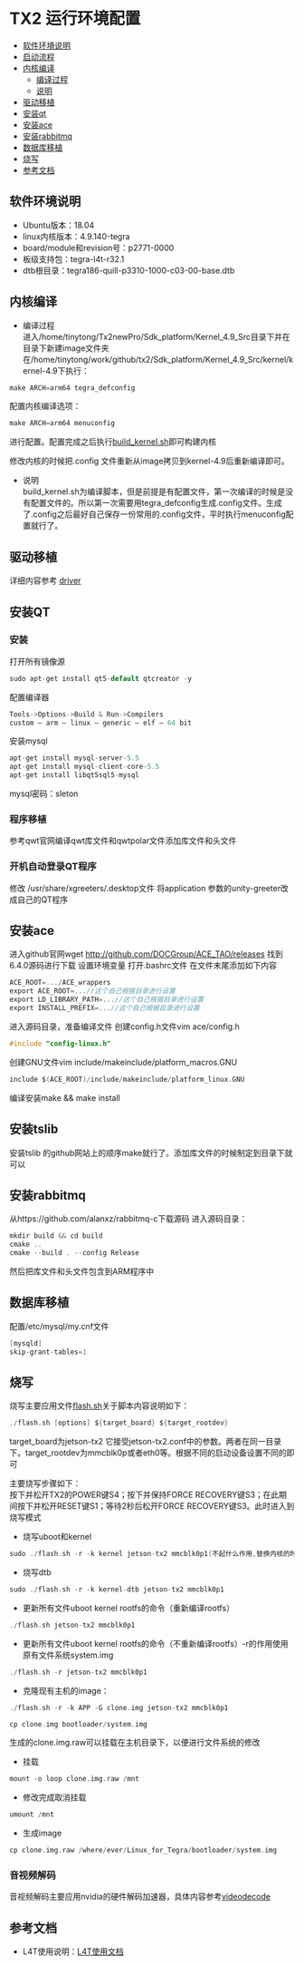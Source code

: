 TX2 运行环境配置
================
* [软件环境说明](#软件环境说明)
* [启动流程](#启动流程)
* [内核编译](#内核编译)
    * [编译过程](#编译过程)
    * [说明](#说明)
* [驱动移植](#驱动移植)
* [安装qt](#安装qt)
* [安装ace](#安装ace)
* [安装rabbitmq](#安装rabbitmq)
* [数据库移植](#数据库移植)
* [烧写](#烧写)
* [参考文档](#参考文档)

## 软件环境说明
* Ubuntu版本：18.04  
* linux内核版本：4.9.140-tegra  
* board/module和revision号：p2771-0000  
* 板级支持包：tegra-l4t-r32.1  
* dtb根目录：tegra186-quill-p3310-1000-c03-00-base.dtb  

## 内核编译
* 编译过程  
进入/home/tinytong/Tx2newPro/Sdk_platform/Kernel_4.9_Src目录下并在目录下新建image文件夹  
在/home/tinytong/work/github/tx2/Sdk_platform/Kernel_4.9_Src/kernel/kernel-4.9下执行：

```c
make ARCH=arm64 tegra_defconfig
```

配置内核编译选项：

```c
make ARCH=arm64 menuconfig
```
进行配置。配置完成之后执行[build_kernel.sh](../Sdk_platform/Kernel_4.9_Src/kernel/kernel-4.9/build_kernel.sh)即可构建内核  

修改内核的时候把.config 文件重新从image拷贝到kernel-4.9后重新编译即可。
* 说明  
build_kernel.sh为编译脚本，但是前提是有配置文件，第一次编译的时候是没有配置文件的。所以第一次需要用tegra_defconfig生成.config文件。生成了.config之后最好自己保存一份常用的.config文件，平时执行menuconfig配置就行了。  
## 驱动移植
详细内容参考 [driver](Git_doc/driver.md)

## 安装QT
### 安装
打开所有镜像源
```c
sudo apt-get install qt5-default qtcreator -y
```
配置编译器
```c
Tools->Options->Build & Run->Compilers
custom – arm – linux – generic – elf – 64 bit
```
安装mysql
```c
apt-get install mysql-server-5.5
apt-get install mysql-client-core-5.5
apt-get install libqt5sql5-mysql
```
mysql密码：sleton
### 程序移植
参考qwt官网编译qwt库文件和qwtpolar文件添加库文件和头文件

### 开机自动登录QT程序
修改 /usr/share/xgreeters/.desktop文件 将application 参数的unity-greeter改成自己的QT程序

## 安装ace
进入github官网wget http://github.com/DOCGroup/ACE_TAO/releases 找到6.4.0源码进行下载
设置环境变量 打开.bashrc文件
在文件末尾添加如下内容
```c
ACE_ROOT=.../ACE_wrappers
export ACE_ROOT=...//这个自己根据目录进行设置
export LD_LIBRARY_PATH=...//这个自己根据目录进行设置
export INSTALL_PREFIX=...//这个自己根据目录进行设置
```
进入源码目录，准备编译文件 创建config.h文件vim ace/config.h
```c
#include "config-linux.h"
```
创建GNU文件vim include/makeinclude/platform_macros.GNU
```c
include $(ACE_ROOT)/include/makeinclude/platform_linux.GNU
```
编译安装make && make install
## 安装tslib
安装tslib 的github网站上的顺序make就行了。添加库文件的时候制定到目录下就可以
## 安装rabbitmq
从https://github.com/alanxz/rabbitmq-c下载源码 进入源码目录：
```c
mkdir build && cd build
cmake ..
cmake --build . --config Release
```
然后把库文件和头文件包含到ARM程序中
## 数据库移植
配置/etc/mysql/my.cnf文件
```c
[mysqld]
skip-grant-tables=1
```

## 烧写
烧写主要应用文件[flash.sh](../Sdk_platform/Linux_for_Tegra/flash.sh)关于脚本内容说明如下：  
```c
./flash.sh [options] ${target_board} ${target_rootdev}
```
target_board为jetson-tx2 它接受jetson-tx2.conf中的参数。两者在同一目录下。target_rootdev为mmcblk0p或者eth0等。根据不同的启动设备设置不同的即可

主要烧写步骤如下：  
按下并松开TX2的POWER键S4；按下并保持FORCE RECOVERY键S3；在此期间按下并松开RESET键S1；等待2秒后松开FORCE RECOVERY键S3。此时进入到烧写模式  
* 烧写uboot和kernel 
```c
sudo ./flash.sh -r -k kernel jetson-tx2 mmcblk0p1(不起什么作用,替换内核的时候直接进入系统，用编译生成的Image文件替换TX2的/boot下的Image文件即可)
```
* 烧写dtb
```c
sudo ./flash.sh -r -k kernel-dtb jetson-tx2 mmcblk0p1
```
* 更新所有文件uboot kernel rootfs的命令（重新编译rootfs）
```c
./flash.sh jetson-tx2 mmcblk0p1
```
* 更新所有文件uboot kernel rootfs的命令（不重新编译rootfs）-r的作用使用原有文件系统system.img
```c
./flash.sh -r jetson-tx2 mmcblk0p1
```
* 克隆现有主机的image：
```c
./flash.sh -r -k APP -G clone.img jetson-tx2 mmcblk0p1

cp clone.img bootloader/system.img
```
生成的clone.img.raw可以挂载在主机目录下，以便进行文件系统的修改  
* 挂载
```c
mount -o loop clone.img.raw /mnt
```
* 修改完成取消挂载
```c
umount /mnt
```
* 生成image
```c
cp clone.img.raw /where/ever/Linux_for_Tegra/bootloader/system.img
```
### 音视频解码
音视频解码主要应用nvidia的硬件解码加速器，具体内容参考[videodecode](Git_doc/videodecode.md)

## 参考文档

* L4T使用说明：[L4T使用文档](https://docs.nvidia.com/jetson/l4t/index.html)
